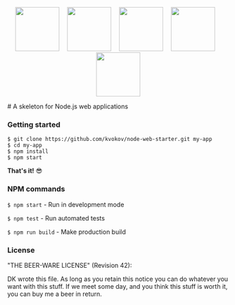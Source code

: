 <p align="center">
  <img src="http://svgporn.com/logos/nodejs-icon.svg" width="100">&emsp;
  <img src="http://svgporn.com/logos/express.svg" width="100">&emsp;
  <img src="http://svgporn.com/logos/es6.svg" width="100">&emsp;
  <img src="http://svgporn.com/logos/babel.svg" width="100">&emsp;
  <img src="http://svgporn.com/logos/mocha.svg" width="100">
</p>
# A skeleton for Node.js web applications

### Getting started

```shell
$ git clone https://github.com/kvokov/node-web-starter.git my-app
$ cd my-app
$ npm install
$ npm start
```
**That's it!** :sunglasses:

### NPM commands

`$ npm start` - Run in development mode

`$ npm test` - Run automated tests

`$ npm run build` - Make production build

### License

"THE BEER-WARE LICENSE" (Revision 42):

DK wrote this file. As long as you retain this notice you can do whatever you 
want with this stuff. If we meet some day, and you think this stuff is worth it, 
you can buy me a beer in return.


